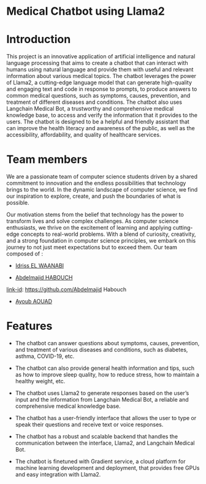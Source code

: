 # Medical Chatbot using Llama2
# Introduction 

This project is an innovative application of artificial intelligence and natural language processing that aims to create a chatbot that can interact with humans using natural language and provide them with useful and relevant information about various medical topics. The chatbot leverages the power of Llama2, a cutting-edge language model that can generate high-quality and engaging text and code in response to prompts, to produce answers to common medical questions, such as symptoms, causes, prevention, and treatment of different diseases and conditions. The chatbot also uses Langchain Medical Bot, a trustworthy and comprehensive medical knowledge base, to access and verify the information that it provides to the users. The chatbot is designed to be a helpful and friendly assistant that can improve the health literacy and awareness of the public, as well as the accessibility, affordability, and quality of healthcare services.

# Team members 
We are a passionate team of computer science students driven by a shared commitment to innovation and the endless possibilities that technology brings to the world. In the dynamic landscape of computer science, we find our inspiration to explore, create, and push the boundaries of what is possible.

Our motivation stems from the belief that technology has the power to transform lives and solve complex challenges. As computer science enthusiasts, we thrive on the excitement of learning and applying cutting-edge concepts to real-world problems. With a blend of curiosity, creativity, and a strong foundation in computer science principles, we embark on this journey to not just meet expectations but to exceed them.
Our team composed of : 

* [Idriss EL WAANABI][link-id]

[link-id]: https://github.com/IDRISSELWAANABI
* [Abdelmajid HABOUCH][link-id]

[link-id]: https://github.com/Abdelmajid Habouch

* [Ayoub AOUAD][link-id]

[link-id]: https://github.com/your-username/healthcare-chatbot



# Features
* The chatbot can answer questions about symptoms, causes, prevention, and treatment of various diseases and conditions, such as diabetes, asthma, COVID-19, etc.

* The chatbot can also provide general health information and tips, such as how to improve sleep quality, how to reduce stress, how to maintain a healthy weight, etc.

* The chatbot uses Llama2 to generate responses based on the user’s input and the information from Langchain Medical Bot, a reliable and comprehensive medical knowledge base.

* The chatbot has a user-friendly interface that allows the user to type or speak their questions and receive text or voice responses.

* The chatbot has a robust and scalable backend that handles the communication between the interface, Llama2, and Langchain Medical Bot.

* The chatbot is finetuned with Gradient service, a cloud platform for machine learning development and deployment, that provides free GPUs and easy integration with Llama2.


